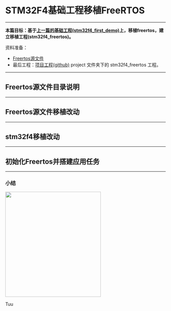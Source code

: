 # STM32F4基础工程移植FreeRTOS

---

**本篇目标：基于[上一篇的基础工程(stm32f4_first_demo)]()上，移植freertos，建立移植工程(stm32f4_freertos)。**

资料准备：

- [Freertos源文件]()
- 最后工程：[项目工程(github)]() project 文件夹下的 stm32f4_freertos 工程。

---

## Freertos源文件目录说明







---

## Freertos源文件移植改动



---

## stm32f4移植改动





---

## 初始化Freertos并搭建应用任务







---

### 小结







<img src="https://img-blog.csdnimg.cn/20200507175326677.JPG?x-oss-process=image/watermark,type_ZmFuZ3poZW5naGVpdGk,shadow_10,text_aHR0cHM6Ly9ibG9nLmNzZG4ubmV0L3EzNjE3NTAzODk=,size_16,color_FFFFFF,t_70#pic_center" width=300 height=330> 

Tuu